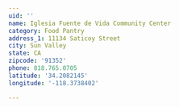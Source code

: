 ```yaml
---
uid: ''
name: Iglesia Fuente de Vida Community Center
category: Food Pantry
address_1: 11134 Saticoy Street
city: Sun Valley
state: CA
zipcode: '91352'
phone: 818.765.0705
latitude: '34.2082145'
longitude: '-118.3738402'

---
```

